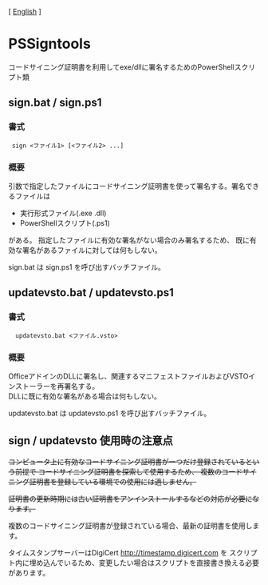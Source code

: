 [ [English](README.md) ]

# PSSigntools
コードサイニング証明書を利用してexe/dllに署名するためのPowerShellスクリプト類

## sign.bat / sign.ps1
### 書式
` sign <ファイル1> [<ファイル2> ...]`
### 概要
引数で指定したファイルにコードサイニング証明書を使って署名する。署名できるファイルは  
* 実行形式ファイル(.exe .dll)
* PowerShellスクリプト(.ps1)

がある。
指定したファイルに有効な署名がない場合のみ署名するため、
既に有効な署名があるファイルに対しては何もしない。

sign.bat は sign.ps1 を呼び出すバッチファイル。  

## updatevsto.bat / updatevsto.ps1
### 書式
`  updatevsto.bat <ファイル.vsto>`
### 概要
OfficeアドインのDLLに署名し、関連するマニフェストファイルおよびVSTOインストーラーを再署名する。  
DLLに既に有効な署名がある場合は何もしない。

updatevsto.bat は updatevsto.ps1 を呼び出すバッチファイル。  

## sign / updatevsto 使用時の注意点
~~コンピュータ上に有効なコードサイニング証明書が一つだけ登録されているという前提で
コードサイニング証明書を探索して使用するため、
複数のコードサイニング証明書を登録している環境での使用には適しません。~~

~~証明書の更新時期には古い証明書をアンインストールするなどの対応が必要になります。~~

複数のコードサイニング証明書が登録されている場合、最新の証明書を使用します。

タイムスタンプサーバーはDigiCert http://timestamp.digicert.com を
スクリプト内に埋め込んでいるため、変更したい場合はスクリプトを直接書き換える必要があります。
  

